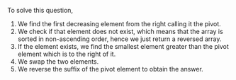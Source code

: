 To solve this question,

1. We find the first decreasing element from the right calling it the pivot.
2. We check if that element does not exist, which means that the array is sorted in non-ascending order, hence we just return a reversed array.
3. If the element exists, we find the smallest element greater than the pivot element which is to the right of it.
4. We swap the two elements.
5. We reverse the suffix of the pivot element to obtain the answer.
